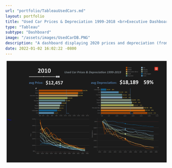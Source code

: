 ```yaml
---
url: "portfolio/TableauUsedCars.md"
layout: portfolio
title: "Used Car Prices & Depreciation 1999-2018 <br>Executive Dashboard"
type: "Tableau"
subtype: "Dashboard"
image: "/assets/images/UsedCarDB.PNG"
description: "A dashboard displaying 2020 prices and depreciation (from 2019) of various used car makes and model 1999-2019.&nbspThe image links to the live dashboard on Tableau Public."
date: 2022-01-02 16:02:22 -0800
---
```



[![Used Car Prices & Depreciation 1999-2018](assets\images\UsedCarDB.PNG)](https://public.tableau.com/views/UsedCarsExecDashboard/Dashboard1?:language=en-US&publish=yes&:display_count=n&:origin=viz_share_link)